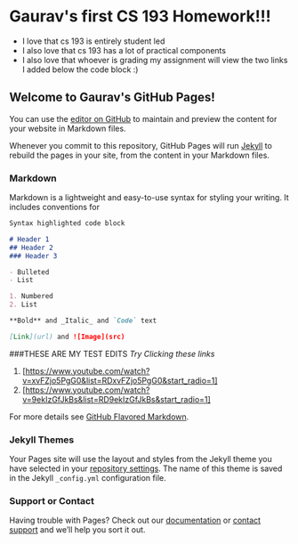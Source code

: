 # Gaurav's first CS 193 Homework!!!
- I love that cs 193 is entirely student led
- I also love that cs 193 has a lot of practical components
- I also love that whoever is grading my assignment will view the two links I added below the code block :)
## Welcome to Gaurav's GitHub Pages!

You can use the [editor on GitHub](https://github.com/kalutes/CS193_Fall18_Lab1/edit/master/index.md) to maintain and preview the content for your website in Markdown files.

Whenever you commit to this repository, GitHub Pages will run [Jekyll](https://jekyllrb.com/) to rebuild the pages in your site, from the content in your Markdown files.

### Markdown

Markdown is a lightweight and easy-to-use syntax for styling your writing. It includes conventions for

```markdown
Syntax highlighted code block

# Header 1
## Header 2
### Header 3

- Bulleted
- List

1. Numbered
2. List

**Bold** and _Italic_ and `Code` text

[Link](url) and ![Image](src)
```
###THESE ARE MY TEST EDITS
_Try Clicking these links_

1. [https://www.youtube.com/watch?v=xvFZjo5PgG0&list=RDxvFZjo5PgG0&start_radio=1]
2. [https://www.youtube.com/watch?v=9ekIzGfJkBs&list=RD9ekIzGfJkBs&start_radio=1]

For more details see [GitHub Flavored Markdown](https://guides.github.com/features/mastering-markdown/).

### Jekyll Themes

Your Pages site will use the layout and styles from the Jekyll theme you have selected in your [repository settings](https://github.com/kalutes/CS193_Fall18_Lab1/settings). The name of this theme is saved in the Jekyll `_config.yml` configuration file.

### Support or Contact

Having trouble with Pages? Check out our [documentation](https://help.github.com/categories/github-pages-basics/) or [contact support](https://github.com/contact) and we’ll help you sort it out.
